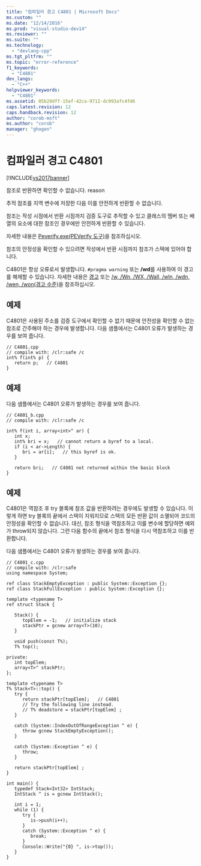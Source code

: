 ```yaml
---
title: "컴파일러 경고 C4801 | Microsoft Docs"
ms.custom: ""
ms.date: "12/14/2016"
ms.prod: "visual-studio-dev14"
ms.reviewer: ""
ms.suite: ""
ms.technology: 
  - "devlang-cpp"
ms.tgt_pltfrm: ""
ms.topic: "error-reference"
f1_keywords: 
  - "C4801"
dev_langs: 
  - "C++"
helpviewer_keywords: 
  - "C4801"
ms.assetid: 05b29dff-15ef-42ca-9712-dc993afc4fd6
caps.latest.revision: 12
caps.handback.revision: 12
author: "corob-msft"
ms.author: "corob"
manager: "ghogen"
---
```

# 컴파일러 경고 C4801
[!INCLUDE[vs2017banner](../../assembler/inline/includes/vs2017banner.md)]

참조로 반환하면 확인할 수 없습니다. reason  
  
 추적 참조를 지역 변수에 저장한 다음 이를 안전하게 반환할 수 없습니다.  
  
 참조는 작성 시점에서 반환 시점까지 검증 도구로 추적할 수 있고 클래스의 멤버 또는 배열의 요소에 대한 참조인 경우에만 안전하게 반환할 수 있습니다.  
  
 자세한 내용은 [Peverify.exe\(PEVerify 도구\)](../Topic/Peverify.exe%20\(PEVerify%20Tool\).md)을 참조하십시오.  
  
 참조의 안정성을 확인할 수 있으려면 작성에서 반환 시점까지 참조가 스택에 있어야 합니다.  
  
 C4801은 항상 오류로서 발생합니다.  `#pragma warning` 또는 **\/wd**를 사용하여 이 경고를 해제할 수 있습니다. 자세한 내용은 [경고](../../preprocessor/warning.md) 또는 [\/w, \/Wn, \/WX, \/Wall, \/wln, \/wdn, \/wen, \/won\(경고 수준\)](../../build/reference/compiler-option-warning-level.md)을 참조하십시오.  
  
## 예제  
 C4801은 사용된 주소를 검증 도구에서 확인할 수 없기 때문에 안전성을 확인할 수 없는 참조로 간주해야 하는 경우에 발생합니다.  다음 샘플에서는 C4801 오류가 발생하는 경우를 보여 줍니다.  
  
```  
// C4801.cpp  
// compile with: /clr:safe /c  
int% f(int% p) {  
   return p;   // C4801  
}  
```  
  
## 예제  
 다음 샘플에서는 C4801 오류가 발생하는 경우를 보여 줍니다.  
  
```  
// C4801_b.cpp  
// compile with: /clr:safe /c  
  
int% f(int i, array<int>^ ar) {  
   int x;  
   int% bri = x;   // cannot return a byref to a local.  
   if (i < ar->Length) {  
      bri = ar[i];   // this byref is ok.  
   }  
  
   return bri;   // C4801 not returned within the basic block  
}  
```  
  
## 예제  
 C4801은 역참조 후 try 블록에 참조 값을 반환하려는 경우에도 발생할 수 있습니다.  이렇게 하면 try 블록의 끝에서 스택이 지워지므로 스택의 모든 반환 값이 소멸되어 코드의 안정성을 확인할 수 없습니다.  대신, 참조 형식을 역참조하고 이를 변수에 할당하면 예외가 throw되지 않습니다.  그런 다음 함수의 끝에서 참조 형식을 다시 역참조하고 이를 반환합니다.  
  
 다음 샘플에서는 C4801 오류가 발생하는 경우를 보여 줍니다.  
  
```  
// C4801_c.cpp  
// compile with: /clr:safe  
using namespace System;  
  
ref class StackEmptyException : public System::Exception {};  
ref class StackFullException : public System::Exception {};  
  
template <typename T>  
ref struct Stack {  
  
   Stack() {  
      topElem = -1;   // initialize stack  
      stackPtr = gcnew array<T>(10);  
   }  
  
   void push(const T%);  
   T% top();  
  
private:  
   int topElem;    
   array<T>^ stackPtr;    
};  
  
template <typename T>   
T% Stack<T>::top() {  
   try {  
      return stackPtr[topElem];   // C4801  
      // Try the following line instead.  
      // T% deadstore = stackPtr[topElem] ;  
   }  
  
   catch (System::IndexOutOfRangeException ^ e) {  
      throw gcnew StackEmptyException();  
   }  
  
   catch (System::Exception ^ e) {  
      throw;  
   }  
  
   return stackPtr[topElem] ;  
}  
  
int main() {  
   typedef Stack<Int32> IntStack;  
   IntStack ^ is = gcnew IntStack();  
  
   int i = 1;  
   while (1) {  
      try {  
         is->push(i++);  
      }  
      catch (System::Exception ^ e) {  
         break;  
      }  
      Console::Write("{0} ", is->top());  
   }  
}  
```